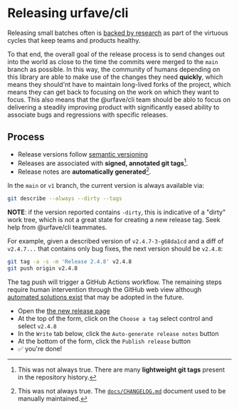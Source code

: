 # Releasing urfave/cli

Releasing small batches often is [backed by
research](https://itrevolution.com/accelerate-book/) as part of the
virtuous cycles that keep teams and products healthy.

To that end, the overall goal of the release process is to send
changes out into the world as close to the time the commits were
merged to the `main` branch as possible. In this way, the community
of humans depending on this library are able to make use of the
changes they need **quickly**, which means they should'nt have to
maintain long-lived forks of the project, which means they can get
back to focusing on the work on which they want to focus. This also
means that the @urfave/cli team should be ablo to focus on
delivering a steadily improving product with significantly eased
ability to associate bugs and regressions with specific releases.

## Process

- Release versions follow [semantic versioning](https://semver.org/)
- Releases are associated with **signed, annotated git tags**[^1].
- Release notes are **automatically generated**[^2].

In the `main` or `v1` branch, the current version is always
available via:

```sh
git describe --always --dirty --tags
```

**NOTE**: if the version reported contains `-dirty`, this is
indicative of a "dirty" work tree, which is not a great state for
creating a new release tag. Seek help from @urfave/cli teammates.

For example, given a described version of `v2.4.7-3-g68da1cd` and a
diff of `v2.4.7...` that contains only bug fixes, the next version
should be `v2.4.8`:

```sh
git tag -a -s -m 'Release 2.4.8' v2.4.8
git push origin v2.4.8
```

The tag push will trigger a GitHub Actions workflow. The remaining
steps require human intervention through the GitHub web view
although [automated solutions
exist](https://github.com/softprops/action-gh-release) that may be
adopted in the future.

- Open the [the new release page](https://github.com/urfave/cli/releases/new)
- At the top of the form, click on the `Choose a tag` select control and select `v2.4.8`
- In the `Write` tab below, click the `Auto-generate release notes` button
- At the bottom of the form, click the `Publish release` button
- :white_check_mark: you're done!

[^1]: This was not always true. There are many **lightweight git
  tags** present in the repository history.

[^2]: This was not always true. The
  [`docs/CHANGELOG.md`](./CHANGELOG.md) document used to be
  manually maintained.

